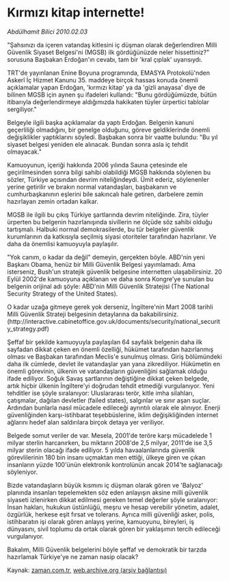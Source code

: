 # Kırmızı kitap  internette!

*Abdülhamit Bilici 2010.02.03*

<tr><td class="metin" colspan="2" style="padding-top: 20px; padding-left: 5px; ">"Şahsınızı da içeren vatandaş kitlesini iç düşman olarak değerlendiren Milli Güvenlik Siyaset Belgesi'ni (MGSB) ilk gördüğünüzde neler hissettiniz?" sorusuna Başbakan Erdoğan'ın cevabı, tam bir 'kral çıplak' uyarısıydı.</td></tr><tr><td class="metin" colspan="2" style="padding-top: 20px; padding-left: 5px; "><p>TRT'de yayınlanan Enine Boyuna programında, EMASYA Protokolü'nden Askerî İç Hizmet Kanunu 35. maddeye birçok hassas konuda önemli açıklamalar yapan Erdoğan, 'kırmızı kitap' ya da 'gizli anayasa' diye de bilinen MGSB için aynen şu ifadeleri kullandı: "Bunu gördüğümüzde, bütün itibarıyla değerlendirmeye aldığımızda hakikaten tüyler ürpertici tablolar sergiliyor."
<p> Belgeyle ilgili başka açıklamalar da yaptı Erdoğan. Belgenin kanuni geçerliliği olmadığını, bir genelge olduğunu, göreve geldiklerinde önemli değişiklikler yaptıklarını söyledi. Başbakan sonra bir vaatte bulundu: "Bu yıl siyaset belgesi yeniden ele alınacak. Bundan sonra asla iç tehdit olmayacak."
<p> Kamuoyunun, içeriği hakkında 2006 yılında Sauna çetesinde ele geçirilmesinden sonra bilgi sahibi olabildiği MGSB hakkında söylenen bu sözler, Türkiye açısından devrim niteliğindeydi. Ümit ederiz, söylenenler yerine getirilir ve bırakın normal vatandaşları, başbakanın ve cumhurbaşkanının eşlerini bile sakıncalı hale getiren, darbelere zemin hazırlayan zemin ortadan kalkar.
<p> MGSB ile ilgili bu çıkış Türkiye şartlarında devrim niteliğinde. Zira, tüyler ürperten bu belgenin hazırlanışında sivillerin ne ölçüde söz sahibi olduğu tartışmalı. Halbuki normal demokrasilerde, bu tür belgeler güvenlik kurumlarının da katkısıyla seçilmiş siyasi otoriteler tarafından hazırlanır. Ve daha da önemlisi kamuoyuyla paylaşılır.
<p> "Yok canım, o kadar da değil" demeyin, gerçekten böyle. ABD'nin yeni Başkanı Obama, henüz bir Milli Güvenlik Belgesi yayımlamadı. Ama isterseniz, Bush'un stratejik güvenlik belgesine internetten ulaşabilirsiniz. 20 Eylül 2002'de kamuoyuna açıklanan ve daha sonra Kongre'ye sunulan bu belgenin orijinal adı şöyle: ABD'nin Milli Güvenlik Stratejisi (The National Security Strategy of the United States).
<p> O kadar uzağa gitmeye gerek yok derseniz, İngiltere'nin Mart 2008 tarihli Milli Güvenlik Strateji belgesinin detaylarına da bakabilirsiniz. (http://interactive.cabinetoffice.gov.uk/documents/security/national_security_strategy.pdf)
<p> Şeffaf bir şekilde kamuoyuyla paylaşılan 64 sayfalık belgenin daha ilk sayfadan dikkat çeken en önemli özelliği, hükümet tarafından hazırlanmış olması ve Başbakan tarafından Meclis'e sunulmuş olması. Giriş bölümündeki daha ilk cümlede, devlet ile vatandaşlar yan yana zikrediliyor. Hükümetin en önemli görevinin, ülkenin ve vatandaşların güvenliğini sağlamak olduğu ifade ediliyor. Soğuk Savaş şartlarının değiştiğine dikkat çeken belgede, artık hiçbir ülkenin İngiltere'yi doğrudan tehdit etmediği vurgulanıyor. Yeni tehditler ise şöyle sıralanıyor: Uluslararası terör, kitle imha silahları, çatışmalar, dağılan devletler (failed states), salgınlar ve sınır aşan suçlar. Ardından bunlarla nasıl mücadele edileceği ayrıntılı olarak ele alınıyor. Enerji güvenliğinden karşı-istihbarat teşebbüslerine, iklim değişikliğinden internet ağlarını hedef alan saldırılara birçok detaya yer veriliyor.
<p> Belgede somut veriler de var. Mesela, 2001'de teröre karşı mücadelede 1 milyar sterlin harcanırken, bu miktarın 2008'de 2,5 milyar, 2011'de ise 3,5 milyar sterin olacağı ifade ediliyor. 5 yılda havaalanlarında güvenlik görevlilerinin 180 bin insanı uçmaktan men ettiği, ülkeye giren ve çıkan insanların yüzde 100'ünün elektronik kontrolünün ancak 2014'te sağlanacağı söyleniyor. 
<p> Bizde vatandaşların büyük kısmını iç düşman olarak gören ve 'Balyoz' planında insanları tepelemekten söz eden anlayışın aksine milli güvenlik siyaseti izlenirken dikkat edilmesi gereken temel değerler şöyle sıralanıyor: İnsan hakları, hukukun üstünlüğü, meşru ve hesap verebilir yönetim, adalet, özgürlük, herkese eşit fırsat ve tolerans. Ayrıca milli güvenliği asker, polis, istihbaratın işi olarak gören anlayış yerine, kamuoyunu, bireyleri, iş dünyasını, sivil toplumu da ortak olarak gören bir yaklaşımın tercih edileceği vurgulanıyor.
<p> Bakalım, Milli Güvenlik belgelerini böyle şeffaf ve demokratik bir tarzda hazırlamak Türkiye'ye ne zaman nasip olacak?<br/></p></p></p></p></p></p></p></p></p></p></td></tr>

Kaynak: [zaman.com.tr](http://zaman.com.tr/yazar.do?yazino=947516), [web.archive.org (arşiv bağlantısı)](http://web.archive.org/web/20100206123901/http://www.zaman.com.tr:80/yazar.do?yazino=947516)
